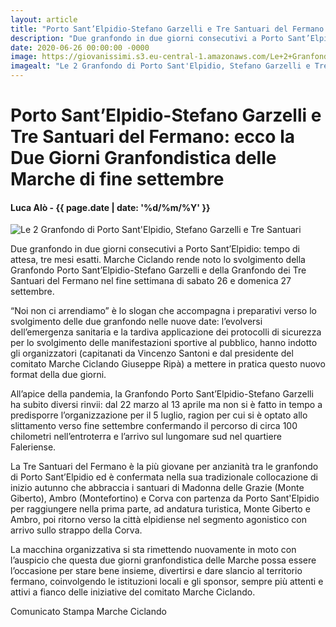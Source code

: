 ```yaml
---
layout: article
title: "Porto Sant’Elpidio-Stefano Garzelli e Tre Santuari del Fermano: ecco la Due Giorni Granfondistica delle Marche di fine settembre"
description: "Due granfondo in due giorni consecutivi a Porto Sant’Elpidio: tempo di attesa, tre mesi esatti. Marche Ciclando rende noto lo svolgimento della Granfondo Porto Sant’Elpidio-Stefano Garzelli e della Granfondo dei Tre Santuari del Fermano nel fine settimana di sabato 26 e domenica 27 settembre."
date: 2020-06-26 00:00:00 -0000
image: https://giovanissimi.s3.eu-central-1.amazonaws.com/Le+2+Granfondo+di+Porto+Sant'Elpidio+26-27+settembre+2020.jpeg
imagealt: "Le 2 Granfondo di Porto Sant'Elpidio, Stefano Garzelli e Tre Santuari"
---
```


# Porto Sant’Elpidio-Stefano Garzelli e Tre Santuari del Fermano: ecco la Due Giorni Granfondistica delle Marche di fine settembre

#### Luca Alò - {{ page.date | date: '%d/%m/%Y' }}

![Le 2 Granfondo di Porto Sant'Elpidio, Stefano Garzelli e Tre Santuari](https://giovanissimi.s3.eu-central-1.amazonaws.com/Le+2+Granfondo+di+Porto+Sant'Elpidio+26-27+settembre+2020.jpeg)

Due granfondo in due giorni consecutivi a Porto Sant’Elpidio: tempo di attesa, tre mesi esatti. Marche Ciclando rende noto lo svolgimento della Granfondo Porto Sant’Elpidio-Stefano Garzelli e della Granfondo dei Tre Santuari del Fermano nel fine settimana di sabato 26 e domenica 27 settembre.

“Noi non ci arrendiamo” è lo slogan che accompagna i preparativi verso lo svolgimento delle due granfondo nelle nuove date: l’evolversi dell’emergenza sanitaria e la tardiva applicazione dei protocolli di sicurezza per lo svolgimento delle manifestazioni sportive al pubblico, hanno indotto gli organizzatori (capitanati da Vincenzo Santoni e dal presidente del comitato Marche Ciclando Giuseppe Ripà) a mettere in pratica questo nuovo format della due giorni.

All’apice della pandemia, la Granfondo Porto Sant’Elpidio-Stefano Garzelli ha subito diversi rinvii: dal 22 marzo al 13 aprile ma non si è fatto in tempo a predisporre l’organizzazione per il 5 luglio, ragion per cui si è optato allo slittamento verso fine settembre confermando il percorso di circa 100 chilometri nell’entroterra e l’arrivo sul lungomare sud nel quartiere Faleriense.

La Tre Santuari del Fermano è la più giovane per anzianità tra le granfondo di Porto Sant’Elpidio ed è confermata nella sua tradizionale collocazione di inizio autunno che abbraccia i santuari di Madonna delle Grazie (Monte Giberto), Ambro (Montefortino) e Corva con partenza da Porto Sant'Elpidio per raggiungere nella prima parte, ad andatura turistica, Monte Giberto e Ambro, poi ritorno verso la città elpidiense nel segmento agonistico con arrivo sullo strappo della Corva.

La macchina organizzativa si sta rimettendo nuovamente in moto con l’auspicio che questa due giorni granfondistica delle Marche possa essere l’occasione per stare bene insieme, divertirsi e dare slancio al territorio fermano, coinvolgendo le istituzioni locali e gli sponsor, sempre più attenti e attivi a fianco delle iniziative del comitato Marche Ciclando.

Comunicato Stampa Marche Ciclando

